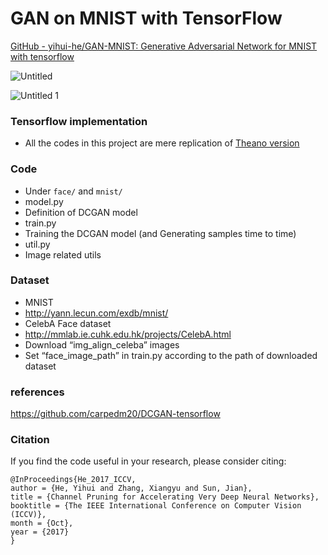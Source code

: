 # GAN on MNIST with TensorFlow

[GitHub - yihui-he/GAN-MNIST: Generative Adversarial Network for MNIST with tensorflow](https://github.com/yihui-he/GAN-MNIST)

![Untitled](https://github.com/ethanhe42/GAN-MNIST/assets/10027339/8f39f2b6-b2dd-4f0b-9fbf-f33247b0b70e)


![Untitled 1](https://github.com/ethanhe42/GAN-MNIST/assets/10027339/de4f99c4-f615-4954-9db1-e9883396dc3a)


### Tensorflow implementation

- All the codes in this project are mere replication of [Theano version](https://github.com/Newmu/dcgan_code)

### Code

- Under `face/` and `mnist/`
- model.py
- Definition of DCGAN model
- train.py
- Training the DCGAN model (and Generating samples time to time)
- util.py
- Image related utils

### Dataset

- MNIST
- http://yann.lecun.com/exdb/mnist/
- CelebA Face dataset
- http://mmlab.ie.cuhk.edu.hk/projects/CelebA.html
- Download “img_align_celeba” images
- Set “face_image_path” in train.py according to the path of downloaded dataset

### references

https://github.com/carpedm20/DCGAN-tensorflow

### Citation

If you find the code useful in your research, please consider citing:

```
@InProceedings{He_2017_ICCV,
author = {He, Yihui and Zhang, Xiangyu and Sun, Jian},
title = {Channel Pruning for Accelerating Very Deep Neural Networks},
booktitle = {The IEEE International Conference on Computer Vision (ICCV)},
month = {Oct},
year = {2017}
}
```
